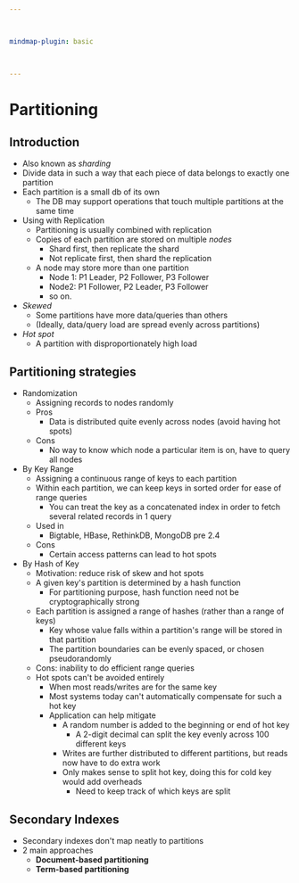 ```yaml
---

  

mindmap-plugin: basic

  

---
```


# Partitioning

## Introduction
- Also known as *sharding*
- Divide data in such a way that each piece of data belongs to exactly one partition
- Each partition is a small db of its own
	- The DB may support operations that touch multiple partitions at the same time
- Using with Replication
	- Partitioning is usually combined with replication
	- Copies of each partition are stored on multiple *nodes*
		- Shard first, then replicate the shard
		- Not replicate first, then shard the replication
	- A node may store more than one partition
		- Node 1: P1 Leader, P2 Follower, P3 Follower
		- Node2: P1 Follower, P2 Leader, P3 Follower
		- so on.
- *Skewed*
	- Some partitions have more data/queries than others
	- (Ideally, data/query load are spread evenly across partitions)
- *Hot spot*
	- A partition with disproportionately high load

## Partitioning strategies
- Randomization
	- Assigning records to nodes randomly
	- Pros
		- Data is distributed quite evenly across nodes (avoid having hot spots)
	- Cons
		- No way to know which node a particular item is on, have to query all nodes
- By Key Range
	- Assigning a continuous range of keys to each partition
	- Within each partition, we can keep keys in sorted order for ease of range queries
		- You can treat the key as a concatenated index in order to fetch several related records in 1 query
	- Used in
		- Bigtable, HBase, RethinkDB, MongoDB pre 2.4
	- Cons
		- Certain access patterns can lead to hot spots
- By Hash of Key
	- Motivation: reduce risk of skew and hot spots
	- A given key's partition is determined by a hash function
		- For partitioning purpose, hash function need not be cryptographically strong
	- Each partition is assigned a range of hashes (rather than a range of keys)
		- Key whose value falls within a partition's range will be stored in that partition
		- The partition boundaries can be evenly spaced, or chosen pseudorandomly
	- Cons: inability to do efficient range queries
	- Hot spots can't be avoided entirely
		- When most reads/writes are for the same key
		- Most systems today can't automatically compensate for such a hot key
		- Application can help mitigate
			- A random number is added to the beginning or end of hot key
				- A 2-digit decimal can split the key evenly across 100 different keys
			- Writes are further distributed to different partitions, but reads now have to do extra work
			- Only makes sense to split hot key, doing this for cold key would add overheads
				- Need to keep track of which keys are split

## Secondary Indexes
- Secondary indexes don't map neatly to partitions
- 2 main approaches
	- **Document-based partitioning**
	- **Term-based partitioning**